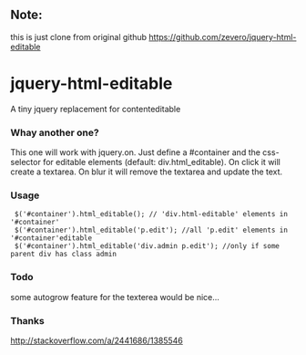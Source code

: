 ## Note:
this is just clone from original github https://github.com/zevero/jquery-html-editable

# jquery-html-editable
A tiny jquery replacement for contenteditable

### Whay another one?
This one will work with jquery.on. Just define a #container and the css-selector for editable elements (default: div.html_editable).
On click it will create a textarea.
On blur it will remove the textarea and update the text.
### Usage

     $('#container').html_editable(); // 'div.html-editable' elements in '#container'
     $('#container').html_editable('p.edit'); //all 'p.edit' elements in '#container'editable
     $('#container').html_editable('div.admin p.edit'); //only if some parent div has class admin 

### Todo
some autogrow feature for the texterea would be nice...

### Thanks
http://stackoverflow.com/a/2441686/1385546

